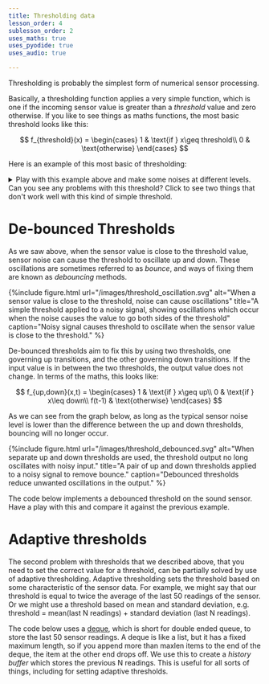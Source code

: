 ```yaml
---
title: Thresholding data
lesson_order: 4
sublesson_order: 2
uses_maths: true
uses_pyodide: true
uses_audio: true

---
```

Thresholding is probably the simplest form of numerical sensor processing. 

Basically, a thresholding function applies a very simple function, which is one if the incoming sensor value is greater than a *threshold* value and zero otherwise. If you like to see things as maths functions, the most basic threshold looks like this:

$$
 f_{threshold}(x) = \begin{cases}
    1 & \text{if } x\geq threshold\\  
    0              & \text{otherwise}
    \end{cases}
$$

Here is an example of this most basic of thresholding:

<script>
makePyodideBox({
    codeString:`
# we use time.sleep for delay
import time    
# load the sensors module
import sensors
import graphs


graphs.set_style("sound","rgb(0,0,0)",0,1)
graphs.set_style("threshold","rgb(0,255,0)",0,1)
graphs.set_style("output","rgb(0,0,255)",0,1,subgraph_y=1)
# try changing this threshold level and see what it does 
# to the thresholded output
THRESHOLD_LEVEL=0.5

while True:
    sound_level=sensors.sound.get_level()
    thresholded=1 if sound_level>THRESHOLD_LEVEL else 0
    graphs.on_value("sound",sound_level)
    graphs.on_value("threshold",THRESHOLD_LEVEL)
    graphs.on_value("output",thresholded)
    time.sleep(0.01)
`  ,hasConsole:true,hasGraph:true,showCode:true,editable:true,caption:"Apply a simple threshold to the sound sensor"})
</script>

<details class="question" markdown=1>
<summary>
Play with this example above and make some noises at different levels. Can you see any problems with this threshold? Click to see two things that don't work well with this kind of simple threshold.
</summary>
* If the value is close to the threshold, the output can jump above and below the threshold, leading the output to jump 0,1,0,1 and back. 
* If we want to use this to detect sensor events, it will only fire if our base 'quiet' level is less than the threshold and our 'loud' level is greater than the threshold.
</details>

# De-bounced Thresholds
As we saw above, when the sensor value is close to the threshold value, sensor noise can cause the threshold to oscillate up and down. These oscillations are sometimes referred to as *bounce*, and ways of fixing them are known as *debouncing* methods. 

{%include figure.html url="/images/threshold_oscillation.svg" alt="When a sensor value is close to the threshold, noise can cause oscillations" title="A simple threshold applied to a noisy signal, showing oscillations which occur when the noise causes the value to go both sides of the threshold" caption="Noisy signal causes threshold to oscillate when the sensor value is close to the threshold." %}

De-bounced thresholds aim to fix this by using two thresholds, one governing up transitions, and the other governing down transitions. If the input value is in between the two thresholds, the output value does not change. In terms of the maths, this looks like:

$$
 f_{up,down}(x,t) = \begin{cases}
    1 & \text{if } x\geq up\\  
    0 & \text{if } x\leq down\\  
    f(t-1) & \text{otherwise}
    \end{cases}
$$

As we can see from the graph below, as long as the typical sensor noise level is lower than the difference between the up and down thresholds, bouncing will no longer occur.

{%include figure.html url="/images/threshold_debounced.svg" alt="When separate up and down thresholds are used, the threshold output no long oscillates with noisy input." title="A pair of up and down thresholds applied to a noisy signal to remove bounce." caption="Debounced thresholds reduce unwanted oscillations in the output." %}

The code below implements a debounced threshold on the sound sensor. Have a play with this and compare it against the previous example.

<script>
makePyodideBox({
    codeString:`
# we use time.sleep for delay
import time    
# load the sensors module
import sensors
import graphs


graphs.set_style("sound","rgb(0,0,0)",0,1)
graphs.set_style("up","rgb(255,0,0)",0,1)
graphs.set_style("down","rgb(0,255,0)",0,1)
graphs.set_style("output","rgb(0,0,255)",0,1,subgraph_y=1)
# try changing this threshold level and see what it does 
# to the thresholded output
THRESHOLD_UP=0.75
THRESHOLD_DOWN=0.25

thresholded=0
while True:
    sound_level=sensors.sound.get_level()
    if sound_level>THRESHOLD_UP:
        thresholded=1
    elif sound_level<THRESHOLD_DOWN:
        thresholded=0
    # if it is between the two thresholds, we don't change our output value
    graphs.on_value("sound",sound_level)
    graphs.on_value("up",THRESHOLD_UP)
    graphs.on_value("down",THRESHOLD_DOWN)
    graphs.on_value("output",thresholded)
    time.sleep(0.01)
`  ,hasConsole:true,hasGraph:true,showCode:true,editable:true,caption:"Apply debounced (up/down) thresholds to the sound sensor"})
</script>

# Adaptive thresholds

The second problem with thresholds that we described above, that you need to set the correct value for a threshold, can be partially solved by use of adaptive thresholding. Adaptive thresholding sets the threshold based on some characteristic of the sensor data. For example, we might say that our threshold is equal to twice the average of the last 50 readings of the sensor. Or we might use a threshold based on mean and standard deviation, e.g. threshold = mean(last N readings) + standard deviation (last N readings).

The code below uses a [deque](https://docs.python.org/3.8/library/collections.html), which is short for double ended queue, to store the last 50 sensor readings. A deque is like a list, but it has a fixed maximum length, so if you append more than maxlen items to the end of the deque, the item at the other end drops off. We use this to create a *history buffer* which stores the previous N readings. This is useful for all sorts of things, including for setting adaptive thresholds.

<script>
makePyodideBox({
    codeString:`
# we use time.sleep for delay
import time    
# load the sensors module
import sensors
import graphs
# we use the double ended queue from python collections to store a history buffer
from collections import deque

HISTORY_LEN=50

graphs.set_style("sound","rgb(0,0,0)",0,1)
graphs.set_style("threshold","rgb(255,0,0)",0,1)
graphs.set_style("output","rgb(0,0,255)",0,1,subgraph_y=1)
THRESHOLD=0.5
history=deque(maxlen=HISTORY_LEN)

thresholded=0
while True:
    sound_level=sensors.sound.get_level()
    history.append(sound_level)
    # we set our threshold value to be double the mean of the history
    # buffer, plus 0.1 to ignore noise
    THRESHOLD=2.0*sum(history)/len(history)+0.1
    THRESHOLD=min(THRESHOLD,0.9) # set a maximum on threshold to 0.9
    if sound_level>THRESHOLD:
        thresholded=1
    else:
        thresholded=0
    graphs.on_value("sound",sound_level)
    graphs.on_value("threshold",THRESHOLD)
    graphs.on_value("output",thresholded)
    time.sleep(0.01)
`  ,hasConsole:true,hasGraph:true,showCode:true,editable:true,caption:"Apply an adaptive threshold to the sound sensor value"})
</script>
